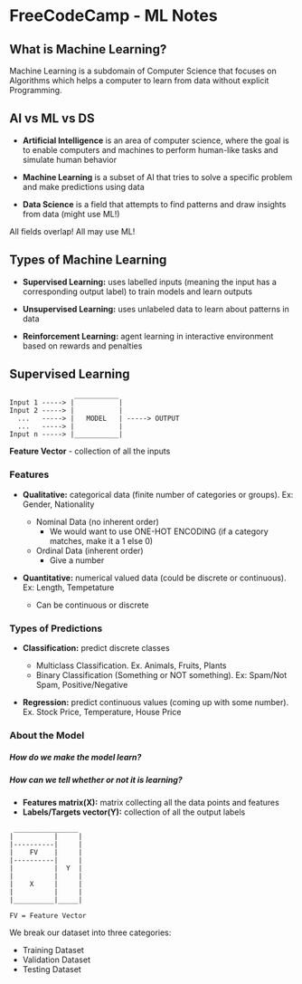 # FreeCodeCamp - ML Notes

## What is Machine Learning?
<!--<hr>-->
Machine Learning is a subdomain of Computer Science that focuses on Algorithms which helps a computer to learn from data without explicit Programming.

## AI vs ML vs DS
<!--<hr>-->

- <b>Artificial Intelligence</b> is an area of computer science, where the goal is to enable computers and machines to perform human-like tasks and simulate human behavior

- <b>Machine Learning</b> is a subset of AI that tries to solve a specific problem and make predictions using data

- <b>Data Science</b> is a field that attempts to find patterns and draw insights from data (might use ML!)

All fields overlap! All may use ML!

## Types of Machine Learning
<!--<hr>-->

- <b>Supervised Learning:</b> uses labelled inputs (meaning the input has a corresponding output label) to train models and learn outputs

- <b>Unsupervised Learning:</b> uses unlabeled data to learn about patterns in data

- <b>Reinforcement Learning:</b> agent learning in interactive environment based on rewards and penalties

## Supervised Learning
<!--<hr>-->

```
                ___________
Input 1 -----> |           |
Input 2 -----> |           |
  ...   -----> |   MODEL   | -----> OUTPUT
  ...   -----> |           |
Input n -----> |___________|

```

<b>Feature Vector</b> - collection of all the inputs

### <b>Features</b>
- <b>Qualitative:</b> categorical data (finite number of categories or groups). Ex: Gender, Nationality
    - Nominal Data (no inherent order)
        - We would want to use ONE-HOT ENCODING (if a category matches, make it a 1 else 0)
    - Ordinal Data (inherent order)
        - Give a number

- <b>Quantitative:</b> numerical valued data (could be discrete or continuous). Ex: Length, Tempetature
    - Can be continuous or discrete

### <b>Types of Predictions</b>
- <b>Classification:</b> predict discrete classes
    - Multiclass Classification. Ex. Animals, Fruits, Plants
    - Binary Classification (Something or NOT something). Ex: Spam/Not Spam, Positive/Negative

- <b>Regression:</b> predict continuous values (coming up with some number). Ex. Stock Price, Temperature, House Price

### <b>About the Model</b>
##### How do we make the model learn?
##### How can we tell whether or not it is learning?

- <b>Features matrix(X):</b> matrix collecting all the data points and features
- <b>Labels/Targets vector(Y):</b> collection of all the output labels

```
 ________________
|          |     |
|----------|     |
|    FV    |     |
|----------|     |
|          |  Y  |
|          |     |
|    X     |     |
|          |     |
|__________|_____|

FV = Feature Vector
```
We break our dataset into three categories:
- Training Dataset
- Validation Dataset
- Testing Dataset

